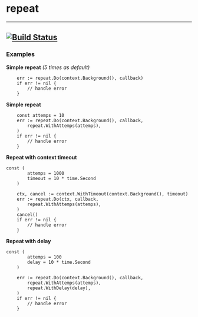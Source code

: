 # repeat
---
[![Build Status](https://travis-ci.org/fschnko/repeat.svg?branch=master)](https://travis-ci.org/fschnko/repeat)
---
### Examples

**Simple repeat** *(5 times as default)*
```golang
	err := repeat.Do(context.Background(), callback)
	if err != nil {
		// handle error
	}
```

**Simple repeat**
```golang
	const attemps = 10
	err := repeat.Do(context.Background(), callback,
		repeat.WithAttemps(attemps),
	)
	if err != nil {
		// handle error
	}
```

**Repeat with context timeout**
```golang
const (
		attemps = 1000
		timeout = 10 * time.Second
	)

	ctx, cancel := context.WithTimeout(context.Background(), timeout)
	err := repeat.Do(ctx, callback,
		repeat.WithAttemps(attemps),
	)
	cancel()
	if err != nil {
		// handle error
	}
```

**Repeat with delay**
```golang
const (
		attemps = 100
		delay = 10 * time.Second
	)

	err := repeat.Do(context.Background(), callback,
		repeat.WithAttemps(attemps),
		repeat.WithDelay(delay),
	)
	if err != nil {
		// handle error
	}
```